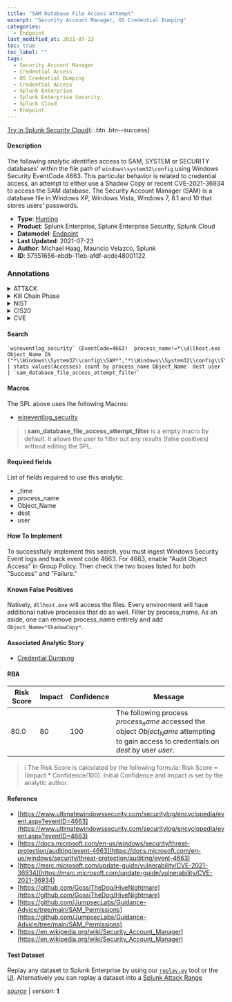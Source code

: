 ```yaml
---
title: "SAM Database File Access Attempt"
excerpt: "Security Account Manager, OS Credential Dumping"
categories:
  - Endpoint
last_modified_at: 2021-07-23
toc: true
toc_label: ""
tags:
  - Security Account Manager
  - Credential Access
  - OS Credential Dumping
  - Credential Access
  - Splunk Enterprise
  - Splunk Enterprise Security
  - Splunk Cloud
  - Endpoint
---
```




[Try in Splunk Security Cloud](https://www.splunk.com/en_us/cyber-security.html){: .btn .btn--success}

#### Description

The following analytic identifies access to SAM, SYSTEM or SECURITY databases&#39; within the file path of `windows\system32\config` using Windows Security EventCode 4663. This particular behavior is related to credential access, an attempt to either use a Shadow Copy or recent CVE-2021-36934 to access the SAM database. The Security Account Manager (SAM) is a database file in Windows XP, Windows Vista, Windows 7, 8.1 and 10 that stores users&#39; passwords.

- **Type**: [Hunting](https://github.com/splunk/security_content/wiki/Detection-Analytic-Types)
- **Product**: Splunk Enterprise, Splunk Enterprise Security, Splunk Cloud
- **Datamodel**: [Endpoint](https://docs.splunk.com/Documentation/CIM/latest/User/Endpoint)
- **Last Updated**: 2021-07-23
- **Author**: Michael Haag, Mauricio Velazco, Splunk
- **ID**: 57551656-ebdb-11eb-afdf-acde48001122

### Annotations
<details>
  <summary>ATT&CK</summary>

<div markdown="1">

#### [ATT&CK](https://attack.mitre.org/)

| ID          | Technique   | Tactic         |
| ----------- | ----------- |--------------- |
| [T1003.002](https://attack.mitre.org/techniques/T1003/002/) | Security Account Manager | Credential Access |

| [T1003](https://attack.mitre.org/techniques/T1003/) | OS Credential Dumping | Credential Access |

</div>
</details>


<details>
  <summary>Kill Chain Phase</summary>

<div markdown="1">

* Exploitation


</div>
</details>


<details>
  <summary>NIST</summary>

<div markdown="1">



</div>
</details>

<details>
  <summary>CIS20</summary>

<div markdown="1">



</div>
</details>

<details>
  <summary>CVE</summary>

<div markdown="1">


</div>
</details>


#### Search

```
`wineventlog_security` (EventCode=4663)  process_name!=*\\dllhost.exe Object_Name IN ("*\\Windows\\System32\\config\\SAM*","*\\Windows\\System32\\config\\SYSTEM*","*\\Windows\\System32\\config\\SECURITY*") 
| stats values(Accesses) count by process_name Object_Name  dest user 
| `sam_database_file_access_attempt_filter`
```

#### Macros
The SPL above uses the following Macros:
* [wineventlog_security](https://github.com/splunk/security_content/blob/develop/macros/wineventlog_security.yml)

> :information_source:
> **sam_database_file_access_attempt_filter** is a empty macro by default. It allows the user to filter out any results (false positives) without editing the SPL.



#### Required fields
List of fields required to use this analytic.
* _time
* process_name
* Object_Name
* dest
* user



#### How To Implement
To successfully implement this search, you must ingest Windows Security Event logs and track event code 4663. For 4663, enable &#34;Audit Object Access&#34; in Group Policy. Then check the two boxes listed for both &#34;Success&#34; and &#34;Failure.&#34;
#### Known False Positives
Natively, `dllhost.exe` will access the files. Every environment will have additional native processes that do as well. Filter by process_name. As an aside, one can remove process_name entirely and add `Object_Name=*ShadowCopy*`.

#### Associated Analytic Story
* [Credential Dumping](/stories/credential_dumping)




#### RBA

| Risk Score  | Impact      | Confidence   | Message      |
| ----------- | ----------- |--------------|--------------|
| 80.0 | 80 | 100 | The following process $process_name$ accessed the object $Object_Name$ attempting to gain access to credentials on $dest$ by user $user$. |


> :information_source:
> The Risk Score is calculated by the following formula: Risk Score = (Impact * Confidence/100). Initial Confidence and Impact is set by the analytic author.


#### Reference

* [https://www.ultimatewindowssecurity.com/securitylog/encyclopedia/event.aspx?eventID=4663](https://www.ultimatewindowssecurity.com/securitylog/encyclopedia/event.aspx?eventID=4663)
* [https://docs.microsoft.com/en-us/windows/security/threat-protection/auditing/event-4663](https://docs.microsoft.com/en-us/windows/security/threat-protection/auditing/event-4663)
* [https://msrc.microsoft.com/update-guide/vulnerability/CVE-2021-36934](https://msrc.microsoft.com/update-guide/vulnerability/CVE-2021-36934)
* [https://github.com/GossiTheDog/HiveNightmare](https://github.com/GossiTheDog/HiveNightmare)
* [https://github.com/JumpsecLabs/Guidance-Advice/tree/main/SAM_Permissions](https://github.com/JumpsecLabs/Guidance-Advice/tree/main/SAM_Permissions)
* [https://en.wikipedia.org/wiki/Security_Account_Manager](https://en.wikipedia.org/wiki/Security_Account_Manager)



#### Test Dataset
Replay any dataset to Splunk Enterprise by using our [`replay.py`](https://github.com/splunk/attack_data#using-replaypy) tool or the [UI](https://github.com/splunk/attack_data#using-ui).
Alternatively you can replay a dataset into a [Splunk Attack Range](https://github.com/splunk/attack_range#replay-dumps-into-attack-range-splunk-server)




[*source*](https://github.com/splunk/security_content/tree/develop/detections/endpoint/sam_database_file_access_attempt.yml) \| *version*: **1**